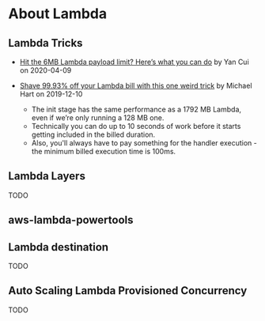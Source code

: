 # About Lambda

## Lambda Tricks

- [Hit the 6MB Lambda payload limit? Here’s what you can do](
  https://theburningmonk.com/2020/04/hit-the-6mb-lambda-payload-limit-heres-what-you-can-do/)
  by Yan Cui on 2020-04-09

- [Shave 99.93% off your Lambda bill with this one weird trick](
  https://medium.com/@hichaelmart/shave-99-93-off-your-lambda-bill-with-this-one-weird-trick-33c0acebb2ea)
  by Michael Hart on 2019-12-10
  - The init stage has the same performance as a 1792 MB Lambda, even if we’re only running a 128 MB one.
  - Technically you can do up to 10 seconds of work before it starts getting included in the billed duration. 
  - Also, you'll always have to pay something for the handler execution - the minimum billed execution time is 100ms.
 
## Lambda Layers
TODO

## aws-lambda-powertools

## Lambda destination
TODO

## Auto Scaling Lambda Provisioned Concurrency
TODO